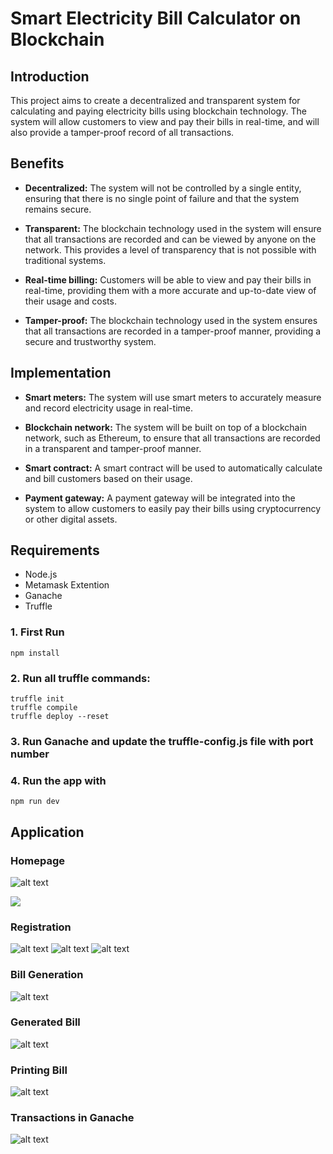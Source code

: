 # Smart Electricity Bill Calculator on Blockchain

## Introduction

This project aims to create a decentralized and transparent system for calculating and paying electricity bills using blockchain technology. The system will allow customers to view and pay their bills in real-time, and will also provide a tamper-proof record of all transactions.

## Benefits

- **Decentralized:** The system will not be controlled by a single entity, ensuring that there is no single point of failure and that the system remains secure.

- **Transparent:** The blockchain technology used in the system will ensure that all transactions are recorded and can be viewed by anyone on the network. This provides a level of transparency that is not possible with traditional systems.

- **Real-time billing:** Customers will be able to view and pay their bills in real-time, providing them with a more accurate and up-to-date view of their usage and costs.

- **Tamper-proof:** The blockchain technology used in the system ensures that all transactions are recorded in a tamper-proof manner, providing a secure and trustworthy system.

## Implementation

- **Smart meters:** The system will use smart meters to accurately measure and record electricity usage in real-time.

- **Blockchain network:** The system will be built on top of a blockchain network, such as Ethereum, to ensure that all transactions are recorded in a transparent and tamper-proof manner.

- **Smart contract:** A smart contract will be used to automatically calculate and bill customers based on their usage.

- **Payment gateway:** A payment gateway will be integrated into the system to allow customers to easily pay their bills using cryptocurrency or other digital assets.

## Requirements

- Node.js
- Metamask Extention
- Ganache
- Truffle


### 1. First Run

```
npm install
```

### 2. Run all truffle commands:

```
truffle init
truffle compile
truffle deploy --reset
```

### 3. Run Ganache and update the truffle-config.js file with port number


### 4. Run the app with

```
npm run dev
```

## Application

### Homepage 
![alt text](https://github.com/rishudahiya/smart-electricity-bill-calculator-blockchain/blob/main/screenshots/1.png)

![](https://github.com/rishudahiya/smart-electricity-bill-calculator-blockchain/blob/main/screenshots/2.png)

### Registration 
![alt text](https://github.com/rishudahiya/smart-electricity-bill-calculator-blockchain/blob/main/screenshots/3.png)
![alt text](https://github.com/rishudahiya/smart-electricity-bill-calculator-blockchain/blob/main/screenshots/4.png)
![alt text](https://github.com/rishudahiya/smart-electricity-bill-calculator-blockchain/blob/main/screenshots/5.png)

### Bill Generation 
![alt text](https://github.com/rishudahiya/smart-electricity-bill-calculator-blockchain/blob/main/screenshots/6.png)

### Generated Bill
![alt text](https://github.com/rishudahiya/smart-electricity-bill-calculator-blockchain/blob/main/screenshots/7.png)
### Printing Bill
![alt text](https://github.com/rishudahiya/smart-electricity-bill-calculator-blockchain/blob/main/screenshots/8.jpg)
### Transactions in Ganache
![alt text](https://github.com/rishudahiya/smart-electricity-bill-calculator-blockchain/blob/main/screenshots/9.jpg)




